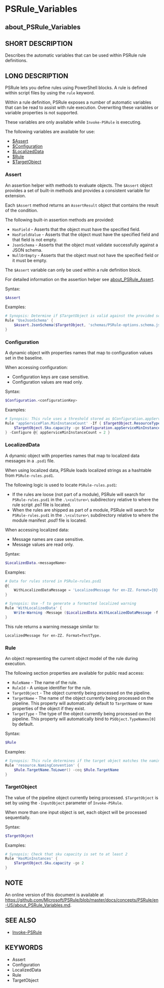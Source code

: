 # PSRule_Variables

## about_PSRule_Variables

## SHORT DESCRIPTION

Describes the automatic variables that can be used within PSRule rule definitions.

## LONG DESCRIPTION

PSRule lets you define rules using PowerShell blocks. A rule is defined within script files by using the `rule` keyword.

Within a rule definition, PSRule exposes a number of automatic variables that can be read to assist with rule execution.
Overwriting these variables or variable properties is not supported.

These variables are only available while `Invoke-PSRule` is executing.

The following variables are available for use:

- [$Assert](#assert)
- [$Configuration](#configuration)
- [$LocalizedData](#localizeddata)
- [$Rule](#rule)
- [$TargetObject](#targetobject)

### Assert

An assertion helper with methods to evaluate objects. The `$Assert` object provides a set of built-in methods and provides a consistent variable for extension.

Each `$Assert` method returns an `AssertResult` object that contains the result of the condition.

The following built-in assertion methods are provided:

- `HasField` - Asserts that the object must have the specified field.
- `HasFieldValue` - Asserts that the object must have the specified field and that field is not empty.
- `JsonSchema` - Asserts that the object must validate successfully against a JSON schema.
- `NullOrEmpty` - Asserts that the object must not have the specified field or it must be empty.

The `$Assert` variable can only be used within a rule definition block.

For detailed information on the assertion helper see [about_PSRule_Assert](about_PSRule_Assert.md).

Syntax:

```powershell
$Assert
```

Examples:

```powershell
# Synopsis: Determine if $TargetObject is valid against the provided schema
Rule 'UseJsonSchema' {
    $Assert.JsonSchema($TargetObject, 'schemas/PSRule-options.schema.json')
}
```

### Configuration

A dynamic object with properties names that map to configuration values set in the baseline.

When accessing configuration:

- Configuration keys are case sensitive.
- Configuration values are read only.

Syntax:

```powershell
$Configuration.<configurationKey>
```

Examples:

```powershell
# Synopsis: This rule uses a threshold stored as $Configuration.appServiceMinInstanceCount
Rule 'appServicePlan.MinInstanceCount' -If { $TargetObject.ResourceType -eq 'Microsoft.Web/serverfarms' } {
    $TargetObject.Sku.capacity -ge $Configuration.appServiceMinInstanceCount
} -Configure @{ appServiceMinInstanceCount = 2 }
```

### LocalizedData

A dynamic object with properties names that map to localized data messages in a `.psd1` file.

When using localized data, PSRule loads localized strings as a hashtable from `PSRule-rules.psd1`.

The following logic is used to locate `PSRule-rules.psd1`:

- If the rules are loose (not part of a module), PSRule will search for `PSRule-rules.psd1` in the `.\<culture>\` subdirectory relative to where the rule script _.ps1_ file is located.
- When the rules are shipped as part of a module, PSRule will search for `PSRule-rules.psd1` in the `.\<culture>\` subdirectory relative to where the module manifest _.psd1_ file is located.

When accessing localized data:

- Message names are case sensitive.
- Message values are read only.

Syntax:

```powershell
$LocalizedData.<messageName>
```

Examples:

```powershell
# Data for rules stored in PSRule-rules.psd1
@{
    WithLocalizedDataMessage = 'LocalizedMessage for en-ZZ. Format={0}.'
}
```

```powershell
# Synopsis: Use -f to generate a formatted localized warning
Rule 'WithLocalizedData' {
    Write-Warning -Message ($LocalizedData.WithLocalizedDataMessage -f $TargetObject.Type)
}
```

This rule returns a warning message similar to:

```text
LocalizedMessage for en-ZZ. Format=TestType.
```

### Rule

An object representing the current object model of the rule during execution.

The following section properties are available for public read access:

- `RuleName` - The name of the rule.
- `RuleId` - A unique identifier for the rule.
- `TargetObject` - The object currently being processed on the pipeline.
- `TargetName` - The name of the object currently being processed on the pipeline. This property will automatically default to `TargetName` or `Name` properties of the object if they exist.
- `TargetType` - The type of the object currently being processed on the pipeline. This property will automatically bind to `PSObject.TypeNames[0]` by default.

Syntax:

```powershell
$Rule
```

Examples:

```powershell
# Synopsis: This rule determines if the target object matches the naming convention
Rule 'resource.NamingConvention' {
    $Rule.TargetName.ToLower() -ceq $Rule.TargetName
}
```

### TargetObject

The value of the pipeline object currently being processed. `$TargetObject` is set by using the `-InputObject` parameter of `Invoke-PSRule`.

When more than one input object is set, each object will be processed sequentially.

Syntax:

```powershell
$TargetObject
```

Examples:

```powershell
# Synopsis: Check that sku capacity is set to at least 2
Rule 'HasMinInstances' {
    $TargetObject.Sku.capacity -ge 2
}
```

## NOTE

An online version of this document is available at https://github.com/Microsoft/PSRule/blob/master/docs/concepts/PSRule/en-US/about_PSRule_Variables.md.

## SEE ALSO

- [Invoke-PSRule](https://github.com/Microsoft/PSRule/blob/master/docs/commands/PSRule/en-US/Invoke-PSRule.md)

## KEYWORDS

- Assert
- Configuration
- LocalizedData
- Rule
- TargetObject
